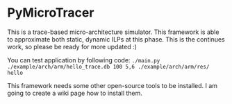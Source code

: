 # PyMicroTracer
This is a trace-based micro-architecture simulator. This framework is able to approximate 
both static, dynamic ILPs at this phase. This is the continues work, so please be ready for more updated :)

You can test application by following code:
`./main.py ./example/arch/arm/hello_trace.db 100 5,6 ./example/arch/arm/res/ hello`

This framework needs some other open-source tools to be installed. I am going to create a wiki page
how to install them. 

